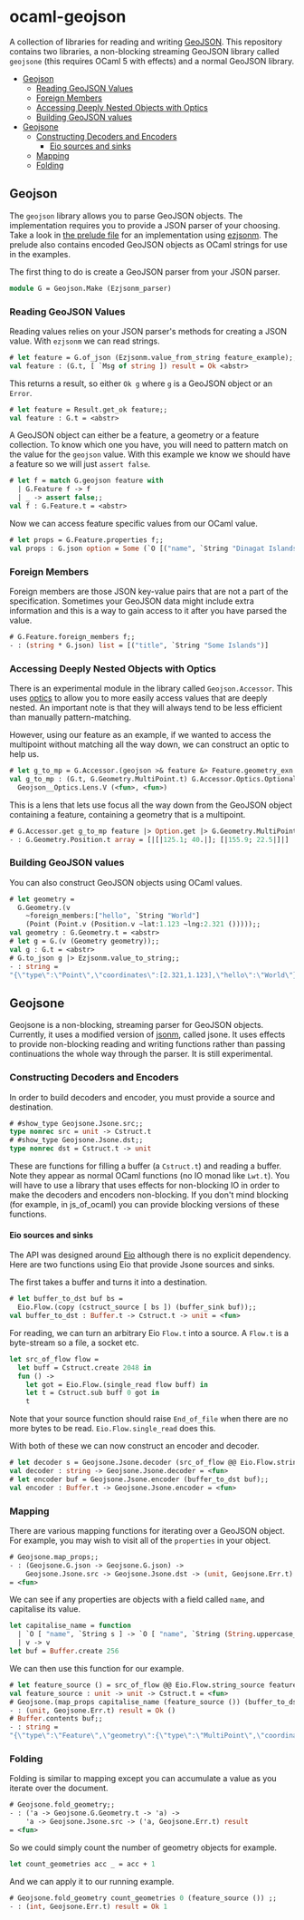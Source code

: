 # ocaml-geojson

A collection of libraries for reading and writing [GeoJSON](https://www.rfc-editor.org/rfc/rfc7946). This repository contains two libraries, a non-blocking streaming GeoJSON library called `geojsone` (this requires OCaml 5 with effects) and a normal GeoJSON library.

- [Geojson](#geojson)
  - [Reading GeoJSON Values](#reading-geojson-values)
  - [Foreign Members](#foreign-members)
  - [Accessing Deeply Nested Objects with Optics](#accessing-deeply-nested-objects-with-optics)
  - [Building GeoJSON values](#building-geojson-values)
- [Geojsone](#geojsone)
  - [Constructing Decoders and Encoders](#constructing-decoders-and-encoders)
    - [Eio sources and sinks](#eio-sources-and-sinks)
  - [Mapping](#mapping)
  - [Folding](#folding)

## Geojson

The `geojson` library allows you to parse GeoJSON objects. The implementation requires you to provide a JSON parser of your choosing. Take a look in [the prelude file](./docs/prelude.txt) for an implementation using [ezjsonm](https://github.com/mirage/ezjsonm). The prelude also contains encoded GeoJSON objects as OCaml strings for use in the examples.

The first thing to do is create a GeoJSON parser from your JSON parser.

```ocaml
module G = Geojson.Make (Ezjsonm_parser)
```

### Reading GeoJSON Values

Reading values relies on your JSON parser's methods for creating a JSON value. With `ezjsonm` we can read strings.

```ocaml
# let feature = G.of_json (Ezjsonm.value_from_string feature_example);;
val feature : (G.t, [ `Msg of string ]) result = Ok <abstr>
```

This returns a result, so either `Ok g` where `g` is a GeoJSON object or an `Error`.

```ocaml
# let feature = Result.get_ok feature;;
val feature : G.t = <abstr>
```

A GeoJSON object can either be a feature, a geometry or a feature collection. To know which one you have, you will need to pattern match on the value for the `geojson` value. With this example we know we should have a feature so we will just `assert false`.

```ocaml
# let f = match G.geojson feature with
  | G.Feature f -> f
  | _ -> assert false;;
val f : G.Feature.t = <abstr>
```

Now we can access feature specific values from our OCaml value.

```ocaml
# let props = G.Feature.properties f;;
val props : G.json option = Some (`O [("name", `String "Dinagat Islands")])
```

### Foreign Members

Foreign members are those JSON key-value pairs that are not a part of the specification. Sometimes your GeoJSON data might include extra information and this is a way to gain access to it after you have parsed the value.

```ocaml
# G.Feature.foreign_members f;;
- : (string * G.json) list = [("title", `String "Some Islands")]
```

### Accessing Deeply Nested Objects with Optics

There is an experimental module in the library called `Geojson.Accessor`. This uses [optics]() to allow you to more easily access values that are deeply nested. An important note is that they will always tend to be less efficient than manually pattern-matching.

However, using our feature as an example, if we wanted to access the multipoint without matching all the way down, we can construct an optic to help us.

```ocaml
# let g_to_mp = G.Accessor.(geojson >& feature &> Feature.geometry_exn &> Geometry.geometry $> Geometry.multipoint);;
val g_to_mp : (G.t, G.Geometry.MultiPoint.t) G.Accessor.Optics.Optional.t =
  Geojson__Optics.Lens.V (<fun>, <fun>)
```

This is a lens that lets use focus all the way down from the GeoJSON object containing a feature, containing a geometry that is a multipoint.

```ocaml
# G.Accessor.get g_to_mp feature |> Option.get |> G.Geometry.MultiPoint.coordinates;;
- : G.Geometry.Position.t array = [|[|125.1; 40.|]; [|155.9; 22.5|]|]
```

### Building GeoJSON values

You can also construct GeoJSON objects using OCaml values.

```ocaml
# let geometry = 
  G.Geometry.(v 
    ~foreign_members:["hello", `String "World"]
    (Point (Point.v (Position.v ~lat:1.123 ~lng:2.321 ()))));;
val geometry : G.Geometry.t = <abstr>
# let g = G.(v (Geometry geometry));; 
val g : G.t = <abstr>
# G.to_json g |> Ezjsonm.value_to_string;;
- : string =
"{\"type\":\"Point\",\"coordinates\":[2.321,1.123],\"hello\":\"World\"}"
```

## Geojsone

Geojsone is a non-blocking, streaming parser for GeoJSON objects. Currently, it 
uses a modified version of [jsonm](http://erratique.ch/software/jsonm), called jsone. 
It uses effects to provide non-blocking reading and writing functions rather than
passing continuations the whole way through the parser. It is still experimental.

### Constructing Decoders and Encoders

In order to build decoders and encoder, you must provide a source and destination.

```ocaml
# #show_type Geojsone.Jsone.src;;
type nonrec src = unit -> Cstruct.t
# #show_type Geojsone.Jsone.dst;;
type nonrec dst = Cstruct.t -> unit
```

These are functions for filling a buffer (a `Cstruct.t`) and reading a buffer. Note they appear as normal OCaml functions (no IO monad like `Lwt.t`). You will have to use a library that uses effects for non-blocking IO in order to make the decoders and encoders non-blocking. If you don't mind blocking (for example, in js_of_ocaml) you can provide blocking versions of these functions.

#### Eio sources and sinks

The API was designed around [Eio](https://github.com/ocaml-multicore/eio) although there is no explicit dependency. Here are two functions using Eio that provide Jsone sources and sinks.

The first takes a buffer and turns it into a destination.

```ocaml
# let buffer_to_dst buf bs =
  Eio.Flow.(copy (cstruct_source [ bs ]) (buffer_sink buf));;
val buffer_to_dst : Buffer.t -> Cstruct.t -> unit = <fun>
```

For reading, we can turn an arbitrary Eio `Flow.t` into a source. A `Flow.t` is a byte-stream so a file, a socket etc.

```ocaml
let src_of_flow flow =
  let buff = Cstruct.create 2048 in
  fun () ->
    let got = Eio.Flow.(single_read flow buff) in
    let t = Cstruct.sub buff 0 got in
    t
```

Note that your source function should raise `End_of_file` when there are no more bytes to be read. `Eio.Flow.single_read` does this.

With both of these we can now construct an encoder and decoder.

```ocaml
# let decoder s = Geojsone.Jsone.decoder (src_of_flow @@ Eio.Flow.string_source s);;
val decoder : string -> Geojsone.Jsone.decoder = <fun>
# let encoder buf = Geojsone.Jsone.encoder (buffer_to_dst buf);;
val encoder : Buffer.t -> Geojsone.Jsone.encoder = <fun>
```

### Mapping

There are various mapping functions for iterating over a GeoJSON object. For example, you may wish to visit all of the `properties` in your object.

```ocaml
# Geojsone.map_props;;
- : (Geojsone.G.json -> Geojsone.G.json) ->
    Geojsone.Jsone.src -> Geojsone.Jsone.dst -> (unit, Geojsone.Err.t) result
= <fun>
```

We can see if any properties are objects with a field called `name`, and capitalise its value.

```ocaml
let capitalise_name = function
  | `O [ "name", `String s ] -> `O [ "name", `String (String.uppercase_ascii s) ]
  | v -> v
let buf = Buffer.create 256
```

We can then use this function for our example.

```ocaml
# let feature_source () = src_of_flow @@ Eio.Flow.string_source feature_example;;
val feature_source : unit -> unit -> Cstruct.t = <fun>
# Geojsone.(map_props capitalise_name (feature_source ()) (buffer_to_dst buf));;
- : (unit, Geojsone.Err.t) result = Ok ()
# Buffer.contents buf;;
- : string =
"{\"type\":\"Feature\",\"geometry\":{\"type\":\"MultiPoint\",\"coordinates\":[[125.1,40],[155.9,22.5]]},\"properties\":{\"name\":\"DINAGAT ISLANDS\"},\"title\":\"Some Islands\"}"
```

### Folding

Folding is similar to mapping except you can accumulate a value as you iterate over the document.

```ocaml
# Geojsone.fold_geometry;;
- : ('a -> Geojsone.G.Geometry.t -> 'a) ->
    'a -> Geojsone.Jsone.src -> ('a, Geojsone.Err.t) result
= <fun>
```

So we could simply count the number of geometry objects for example.

```ocaml
let count_geometries acc _ = acc + 1
```

And we can apply it to our running example.

```ocaml
# Geojsone.fold_geometry count_geometries 0 (feature_source ()) ;;
- : (int, Geojsone.Err.t) result = Ok 1
```
